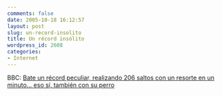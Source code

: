 ```yaml
---
comments: false
date: 2005-10-18 16:12:57
layout: post
slug: un-record-insolito
title: Un récord insólito
wordpress_id: 2608
categories:
- Internet
---
```


BBC: [Bate un récord peculiar, realizando 206 saltos con un resorte en un minuto... eso sí, también con su perro](http://news.bbc.co.uk/1/hi/scotland/4349538.stm#)
